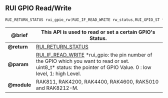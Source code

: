 ## RUI GPIO Read/Write

```c
RUI_RETURN_STATUS rui_gpio_rw(RUI_IF_READ_WRITE rw_status,RUI_GPIO_ST *rui_gpio,uint8_t* status);
```

| **@brief**  | This API is used to read or set a certain GPIO's Status.                                                                                                                                    |
| ----------- | ------------------------------------------------------------------------------------------------------------------------------------------------------------------------------------------- |
| **@return** | [RUI_RETURN_STATUS](../#rui-return-status)                                                                                                                                                  |
| **@param**  | [RUI_IF_READ_WRITE](#rui-if-read-write) \*rui_gpio: the pin number of the GPIO which you want to read or set.<br>uint8_t\* status: the pointer of GPIO Value. 0 : low level, 1: high Level. |
| **@module** | RAK811, RAK4200, RAK4400, RAK4600, RAK5010 and RAK8212-M.                                                                                                                                   |
